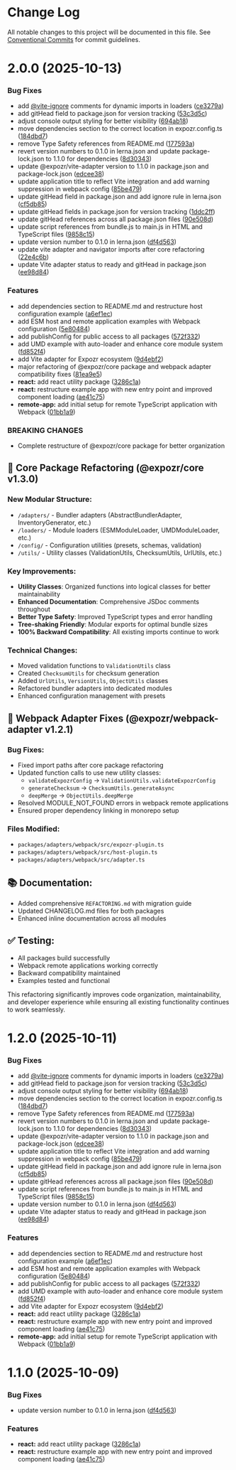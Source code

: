 # Change Log

All notable changes to this project will be documented in this file.
See [Conventional Commits](https://conventionalcommits.org) for commit guidelines.

# 2.0.0 (2025-10-13)


### Bug Fixes

* add [@vite-ignore](https://github.com/vite-ignore) comments for dynamic imports in loaders ([ce3279a](https://github.com/brunos3d/expozr/commit/ce3279acc78130cc1be5495da5108347b8c797d6))
* add gitHead field to package.json for version tracking ([53c3d5c](https://github.com/brunos3d/expozr/commit/53c3d5c56435b2b6fd405cc3b39b091a3523f603))
* adjust console output styling for better visibility ([694ab18](https://github.com/brunos3d/expozr/commit/694ab18e08e92c7e692814c933a822cea78176ea))
* move dependencies section to the correct location in expozr.config.ts ([184dbd7](https://github.com/brunos3d/expozr/commit/184dbd7d8ce574d0844f5b3b177d8dd0be6d7902))
* remove Type Safety references from README.md ([177593a](https://github.com/brunos3d/expozr/commit/177593a41fa96074023a9bb1c01df64c4a357950))
* revert version numbers to 0.1.0 in lerna.json and update package-lock.json to 1.1.0 for dependencies ([8d30343](https://github.com/brunos3d/expozr/commit/8d30343bcc5c5751d4922392cb245f4701ab6e74))
* update @expozr/vite-adapter version to 1.1.0 in package.json and package-lock.json ([edcee38](https://github.com/brunos3d/expozr/commit/edcee38fa4806c07f0396a7b6dc422cf3a3ddd89))
* update application title to reflect Vite integration and add warning suppression in webpack config ([85be479](https://github.com/brunos3d/expozr/commit/85be479a03fe7ca75165d228132ab4b5b5b47e6c))
* update gitHead field in package.json and add ignore rule in lerna.json ([cf5db85](https://github.com/brunos3d/expozr/commit/cf5db85d49bd438d2b48df25325f5d58aeacfab3))
* update gitHead fields in package.json for version tracking ([1ddc2ff](https://github.com/brunos3d/expozr/commit/1ddc2ffc6794437333543647f5d6866233c01a56))
* update gitHead references across all package.json files ([90e508d](https://github.com/brunos3d/expozr/commit/90e508d7d66060afd36d394187f8c876a4a76e8e))
* update script references from bundle.js to main.js in HTML and TypeScript files ([9858c15](https://github.com/brunos3d/expozr/commit/9858c15ac72a8b2b8e99a3dace9f0dea4b889613))
* update version number to 0.1.0 in lerna.json ([df4d563](https://github.com/brunos3d/expozr/commit/df4d563d1bdd4651cd3129bcac6b5c12e5179f71))
* update vite adapter and navigator imports after core refactoring ([22e4c6b](https://github.com/brunos3d/expozr/commit/22e4c6bd57a904e76b26237aa99e340919fafd11))
* update Vite adapter status to ready and gitHead in package.json ([ee98d84](https://github.com/brunos3d/expozr/commit/ee98d84f460e40c7f4051147b38329a595c8090f))


### Features

* add dependencies section to README.md and restructure host configuration example ([a6ef1ec](https://github.com/brunos3d/expozr/commit/a6ef1ecb39e76df998b64a7ddeed1fee68f5a367))
* add ESM host and remote application examples with Webpack configuration ([5e80484](https://github.com/brunos3d/expozr/commit/5e80484f3b3f276e236206b3ba6430cadcd891ba))
* add publishConfig for public access to all packages ([572f332](https://github.com/brunos3d/expozr/commit/572f332aaaef874ba8820338c11cf5e80c47a3ee))
* add UMD example with auto-loader and enhance core module system ([fd852f4](https://github.com/brunos3d/expozr/commit/fd852f40574924e2b75c069d475687f59e4c70dc))
* add Vite adapter for Expozr ecosystem ([9d4ebf2](https://github.com/brunos3d/expozr/commit/9d4ebf2803f5f056cde4edd7ee558a02bf6a8ef6))
* major refactoring of @expozr/core package and webpack adapter compatibility fixes ([81ea9e5](https://github.com/brunos3d/expozr/commit/81ea9e5f8d98358704434213d097bdcb4209d5bc))
* **react:** add react utility package ([3286c1a](https://github.com/brunos3d/expozr/commit/3286c1a917dd66acdd4a361e3c4180f000b4b4cc))
* **react:** restructure example app with new entry point and improved component loading ([ae41c75](https://github.com/brunos3d/expozr/commit/ae41c75c554a5112b26239f7f8c5ba4083285dab))
* **remote-app:** add initial setup for remote TypeScript application with Webpack ([01bb1a9](https://github.com/brunos3d/expozr/commit/01bb1a9a33e006c402cf06c422131497f5ad3ae7))


### BREAKING CHANGES

* Complete restructure of @expozr/core package for better organization

## 🚀 Core Package Refactoring (@expozr/core v1.3.0)

### New Modular Structure:
- `/adapters/` - Bundler adapters (AbstractBundlerAdapter, InventoryGenerator, etc.)
- `/loaders/` - Module loaders (ESMModuleLoader, UMDModuleLoader, etc.)
- `/config/` - Configuration utilities (presets, schemas, validation)
- `/utils/` - Utility classes (ValidationUtils, ChecksumUtils, UrlUtils, etc.)

### Key Improvements:
- **Utility Classes**: Organized functions into logical classes for better maintainability
- **Enhanced Documentation**: Comprehensive JSDoc comments throughout
- **Better Type Safety**: Improved TypeScript types and error handling
- **Tree-shaking Friendly**: Modular exports for optimal bundle sizes
- **100% Backward Compatibility**: All existing imports continue to work

### Technical Changes:
- Moved validation functions to `ValidationUtils` class
- Created `ChecksumUtils` for checksum generation
- Added `UrlUtils`, `VersionUtils`, `ObjectUtils` classes
- Refactored bundler adapters into dedicated modules
- Enhanced configuration management with presets

## 🔧 Webpack Adapter Fixes (@expozr/webpack-adapter v1.2.1)

### Bug Fixes:
- Fixed import paths after core package refactoring
- Updated function calls to use new utility classes:
  - `validateExpozrConfig` → `ValidationUtils.validateExpozrConfig`
  - `generateChecksum` → `ChecksumUtils.generateAsync`
  - `deepMerge` → `ObjectUtils.deepMerge`
- Resolved MODULE_NOT_FOUND errors in webpack remote applications
- Ensured proper dependency linking in monorepo setup

### Files Modified:
- `packages/adapters/webpack/src/expozr-plugin.ts`
- `packages/adapters/webpack/src/host-plugin.ts`
- `packages/adapters/webpack/src/adapter.ts`

## 📚 Documentation:
- Added comprehensive `REFACTORING.md` with migration guide
- Updated CHANGELOG.md files for both packages
- Enhanced inline documentation across all modules

## ✅ Testing:
- All packages build successfully
- Webpack remote applications working correctly
- Backward compatibility maintained
- Examples tested and functional

This refactoring significantly improves code organization, maintainability, and developer experience while ensuring all existing functionality continues to work seamlessly.





# 1.2.0 (2025-10-11)


### Bug Fixes

* add [@vite-ignore](https://github.com/vite-ignore) comments for dynamic imports in loaders ([ce3279a](https://github.com/brunos3d/expozr/commit/ce3279acc78130cc1be5495da5108347b8c797d6))
* add gitHead field to package.json for version tracking ([53c3d5c](https://github.com/brunos3d/expozr/commit/53c3d5c56435b2b6fd405cc3b39b091a3523f603))
* adjust console output styling for better visibility ([694ab18](https://github.com/brunos3d/expozr/commit/694ab18e08e92c7e692814c933a822cea78176ea))
* move dependencies section to the correct location in expozr.config.ts ([184dbd7](https://github.com/brunos3d/expozr/commit/184dbd7d8ce574d0844f5b3b177d8dd0be6d7902))
* remove Type Safety references from README.md ([177593a](https://github.com/brunos3d/expozr/commit/177593a41fa96074023a9bb1c01df64c4a357950))
* revert version numbers to 0.1.0 in lerna.json and update package-lock.json to 1.1.0 for dependencies ([8d30343](https://github.com/brunos3d/expozr/commit/8d30343bcc5c5751d4922392cb245f4701ab6e74))
* update @expozr/vite-adapter version to 1.1.0 in package.json and package-lock.json ([edcee38](https://github.com/brunos3d/expozr/commit/edcee38fa4806c07f0396a7b6dc422cf3a3ddd89))
* update application title to reflect Vite integration and add warning suppression in webpack config ([85be479](https://github.com/brunos3d/expozr/commit/85be479a03fe7ca75165d228132ab4b5b5b47e6c))
* update gitHead field in package.json and add ignore rule in lerna.json ([cf5db85](https://github.com/brunos3d/expozr/commit/cf5db85d49bd438d2b48df25325f5d58aeacfab3))
* update gitHead references across all package.json files ([90e508d](https://github.com/brunos3d/expozr/commit/90e508d7d66060afd36d394187f8c876a4a76e8e))
* update script references from bundle.js to main.js in HTML and TypeScript files ([9858c15](https://github.com/brunos3d/expozr/commit/9858c15ac72a8b2b8e99a3dace9f0dea4b889613))
* update version number to 0.1.0 in lerna.json ([df4d563](https://github.com/brunos3d/expozr/commit/df4d563d1bdd4651cd3129bcac6b5c12e5179f71))
* update Vite adapter status to ready and gitHead in package.json ([ee98d84](https://github.com/brunos3d/expozr/commit/ee98d84f460e40c7f4051147b38329a595c8090f))


### Features

* add dependencies section to README.md and restructure host configuration example ([a6ef1ec](https://github.com/brunos3d/expozr/commit/a6ef1ecb39e76df998b64a7ddeed1fee68f5a367))
* add ESM host and remote application examples with Webpack configuration ([5e80484](https://github.com/brunos3d/expozr/commit/5e80484f3b3f276e236206b3ba6430cadcd891ba))
* add publishConfig for public access to all packages ([572f332](https://github.com/brunos3d/expozr/commit/572f332aaaef874ba8820338c11cf5e80c47a3ee))
* add UMD example with auto-loader and enhance core module system ([fd852f4](https://github.com/brunos3d/expozr/commit/fd852f40574924e2b75c069d475687f59e4c70dc))
* add Vite adapter for Expozr ecosystem ([9d4ebf2](https://github.com/brunos3d/expozr/commit/9d4ebf2803f5f056cde4edd7ee558a02bf6a8ef6))
* **react:** add react utility package ([3286c1a](https://github.com/brunos3d/expozr/commit/3286c1a917dd66acdd4a361e3c4180f000b4b4cc))
* **react:** restructure example app with new entry point and improved component loading ([ae41c75](https://github.com/brunos3d/expozr/commit/ae41c75c554a5112b26239f7f8c5ba4083285dab))
* **remote-app:** add initial setup for remote TypeScript application with Webpack ([01bb1a9](https://github.com/brunos3d/expozr/commit/01bb1a9a33e006c402cf06c422131497f5ad3ae7))





# 1.1.0 (2025-10-09)


### Bug Fixes

* update version number to 0.1.0 in lerna.json ([df4d563](https://github.com/brunos3d/expozr/commit/df4d563d1bdd4651cd3129bcac6b5c12e5179f71))


### Features

* **react:** add react utility package ([3286c1a](https://github.com/brunos3d/expozr/commit/3286c1a917dd66acdd4a361e3c4180f000b4b4cc))
* **react:** restructure example app with new entry point and improved component loading ([ae41c75](https://github.com/brunos3d/expozr/commit/ae41c75c554a5112b26239f7f8c5ba4083285dab))
